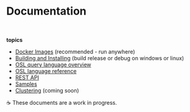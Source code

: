 # Documentation

&nbsp;

**topics**

* [Docker Images](https://github.com/opset/openset/tree/master/docs/docker) (recommended - run anywhere)
* [Building and Installing](https://github.com/perple-io/openset/tree/master/docs/build_install)  (build release or debug on windows or linux)
* [OSL query language overview](https://github.com/perple-io/openset/tree/master/docs/osl/README.md)
* [OSL language reference](https://github.com/perple-io/openset/blob/master/docs/osl/language_reference.md)
* [REST API](https://github.com/perple-io/openset/tree/master/docs/rest/README.md)
* [Samples](https://github.com/opset/openset_samples)  
* [Clustering](#) (coming soon)

:coffee: These documents are a work in progress. 